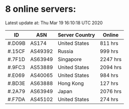 # 8 online servers:

Latest update at: Thu Mar 19 16:10:18 UTC 2020

| ID | ASN | Server Country | Online |
| -- | --- | -------------- | ------ |
| #.D09B | AS174 | United States | 811 hrs |
| #.15CF | AS49392 | Russia | 999 hrs |
| #.7F1D | AS63949 | Singapore | 2247 hrs |
| #.9FC3 | AS53889 | United States | 2094 hrs |
| #.E069 | AS40065 | United States | 984 hrs |
| #.BD3E | AS63888 | Hong Kong | 127 hrs |
| #.2A79 | AS63949 | Japan | 2076 hrs |
| #.F7DA | AS45102 | United States | 274 hrs |

